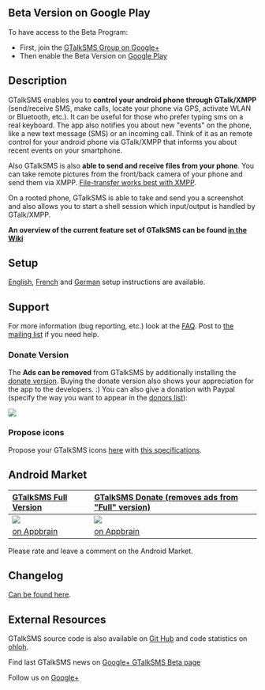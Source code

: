 ## Beta Version on Google Play ##

To have access to the Beta Program:
  * First, join the [GTalkSMS Group on Google+](https://plus.google.com/communities/104184730248266023658)
  * Then enable the Beta Version on [Google Play](https://play.google.com/apps/testing/com.googlecode.gtalksms)

## Description ##

GTalkSMS enables you to **control your android phone through GTalk/XMPP** (send/receive SMS, make calls, locate your phone via GPS, activate WLAN or Bluetooth, etc.). It can be useful for those who prefer typing sms on a real keyboard. The app also notifies you about new "events" on the phone, like a new text message (SMS) or an incoming call. Think of it as an remote control for your android phone via GTalk/XMPP that informs you about recent events on your smartphone.

Also GTalkSMS is also **able to send and receive files from your phone**. You can take remote pictures from the front/back camera of your phone and send them via XMPP. [File-transfer works best with XMPP](http://code.google.com/p/gtalksms/wiki/FileTransfers).

On a rooted phone, GTalkSMS is able to take and send you a screenshot and also allows you to start a shell session which input/output is handled by GTalk/XMPP.

**An overview of the current feature set of GTalkSMS can be found [in the Wiki](http://code.google.com/p/gtalksms/wiki/FeaturesAndCommands)**

## Setup ##
[English](http://code.google.com/p/gtalksms/wiki/HowToSetUp), [French](http://code.google.com/p/gtalksms/wiki/InstallationGTalkSMS) and [German](http://code.google.com/p/gtalksms/wiki/KurzanleitungGTalkSMS) setup instructions are available.

## Support ##
For more information (bug reporting, etc.) look at the [FAQ](http://code.google.com/p/gtalksms/wiki/FAQ). Post to [the mailing list](http://groups.google.com/group/gtalksms-users) if you need help.

### Donate Version ###
The **Ads can be removed** from GTalkSMS by additionally installing the [donate version](https://market.android.com/details?id=com.googlecode.gtalksmsdonate). Buying the donate version also shows your appreciation for the app to the developers. :)
You can also give a donation with Paypal (specify the way you want to appear in the [donors list](http://gtalksms.googlecode.com/hg/Donors)):

[![](https://www.paypal.com/en_US/i/btn/btn_donateCC_LG.gif)](https://www.paypal.com/cgi-bin/webscr?cmd=_donations&business=WQDV6S67WAC7A&lc=US&item_name=GTalkSMS&item_number=WEB&currency_code=EUR&bn=PP%2dDonationsBF%3abtn_donateCC_LG%2egif%3aNonHosted)


### Propose icons ###
Propose your GTalkSMS icons [here](http://code.google.com/p/gtalksms/issues/detail?id=151) with [this specifications](http://code.google.com/p/gtalksms/wiki/IconsAndGraphics).

## Android Market ##

| [GTalkSMS Full Version](https://market.android.com/details?id=com.googlecode.gtalksms) | [GTalkSMS Donate (removes ads from "Full" version)](https://market.android.com/details?id=com.googlecode.gtalksmsdonate) |
|:---------------------------------------------------------------------------------------|:-------------------------------------------------------------------------------------------------------------------------|
| [![](http://gtalksms.googlecode.com/files/gtalksms_market_link2.png)](https://market.android.com/details?id=com.googlecode.gtalksms) | [![](http://gtalksms.googlecode.com/files/gtalksmsdonate_market_link2.png)](https://market.android.com/details?id=com.googlecode.gtalksmsdonate) |
| [on Appbrain](http://www.appbrain.com/app/gtalksms/com.googlecode.gtalksms) | [on Appbrain ](http://www.appbrain.com/app/gtalksms-donate/com.googlecode.gtalksmsdonate) |

Please rate and leave a comment on the Android Market.

## Changelog ##
[Can be found here](http://code.google.com/p/gtalksms/source/browse/Changelog).

## External Resources ##

GTalkSMS source code is also available on [Git Hub](https://github.com/Yakoo63/GTalkSMS) and code statistics on [ohloh](http://www.ohloh.net/p/488885).

Find last GTalkSMS news on [Google+ GTalkSMS Beta page](https://plus.google.com/100339048008516204201/posts/)

Follow us on <a href='https://plus.google.com/100339048008516204201'>Google+</a>